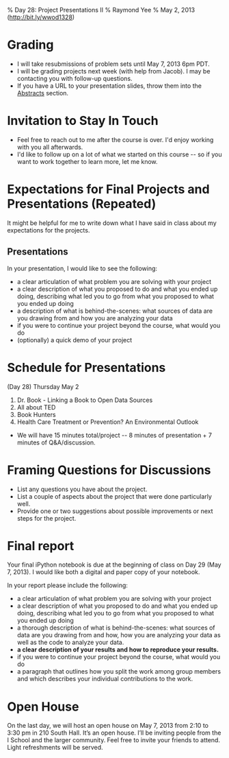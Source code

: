 % Day 28:  Project Presentations II
% Raymond Yee 
% May 2, 2013  (<http://bit.ly/wwod1328>)

# Grading

* I will take resubmissions of problem sets until May 7, 2013 6pm PDT.
* I will be grading projects next week (with help from Jacob).  I may be contacting you with follow-up questions.
* If you have a URL to your presentation slides, throw them into the [Abstracts](https://docs.google.com/a/berkeley.edu/document/d/1ZMZcai8k5YA-_re_ZWhdQFwTk0xmTbQP0UIaDlb72lE/edit#heading=h.fcxp78qp0qz) section.


# Invitation to Stay In Touch

* Feel free to reach out to me after the course is over.  I'd enjoy working with you all afterwards.
* I'd like to follow up on a lot of what we started on this course -- so if you want to work together to learn more, let me know.


# Expectations for Final Projects and Presentations (Repeated)

It might be helpful for me to write down what I have said in class about my expectations for the projects.

## Presentations 

In your presentation, I would like to see the following:

* a clear articulation of what problem you are solving with your project
* a clear description of what you proposed to do and what you ended up doing, describing what led you to go from what you proposed to what you ended up doing
* a description of what is behind-the-scenes: what sources of data are you drawing from and how you are analyzing your data
* if you were to continue your project beyond the course, what would you do
* (optionally) a quick demo of your project

# Schedule for Presentations


(Day 28) Thursday May 2

1. Dr. Book - Linking a Book to Open Data Sources
2. All about TED
3. Book Hunters
4. Health Care Treatment or Prevention?  An Environmental Outlook

* We will have 15 minutes total/project -- 8 minutes of presentation + 7 minutes of Q&A/discussion. 

# Framing Questions for Discussions

* List any questions you have about the project.
* List a couple of aspects about the project that were done particularly well.
* Provide one or two suggestions about possible improvements or next steps for the project.

# Final report

Your final iPython notebook is due at the beginning of class on Day 29 (May 7, 2013). I would
like both a digital and paper copy of your notebook.

In your report please include the following:

* a clear articulation of what problem you are solving with your project
* a clear description of what you proposed to do and what you ended up doing, describing what led you to go from what you proposed to what you ended up doing
* a thorough description of what is behind-the-scenes: what sources of data are you drawing from and how, how you are analyzing your data as well as the code to
analyze your data.
* **a clear description of your results and how to reproduce your results.**
* if you were to continue your project beyond the course, what would you do
* a paragraph that outlines how you split the work among group members and which describes your individual contributions to the work.

# Open House

On the last day, we will host an open house on May 7, 2013 from 2:10 to 3:30 pm in 210 South
Hall. It’s an open house. I’ll be inviting people from the I School and the
larger community. Feel free to invite your friends to attend. Light refreshments
will be served.

#